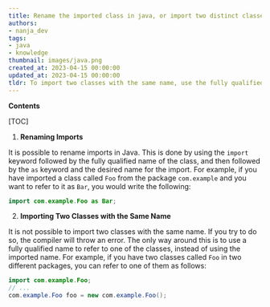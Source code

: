 ```yaml
---
title: Rename the imported class in java, or import two distinct classes with the same name
authors:
- nanja_dev
tags:
- java
- knowledge
thumbnail: images/java.png
created_at: 2023-04-15 00:00:00
updated_at: 2023-04-15 00:00:00
tldr: To import two classes with the same name, use the fully qualified class name.
---
```


**Contents**

[TOC]

1. **Renaming Imports**

It is possible to rename imports in Java. This is done by using the `import` keyword followed by the fully qualified name of the class, and then followed by the `as` keyword and the desired name for the import. For example, if you have imported a class called `Foo` from the package `com.example` and you want to refer to it as `Bar`, you would write the following:

```java
import com.example.Foo as Bar;
```

2. **Importing Two Classes with the Same Name**

It is not possible to import two classes with the same name. If you try to do so, the compiler will throw an error. The only way around this is to use a fully qualified name to refer to one of the classes, instead of using the imported name. For example, if you have two classes called `Foo` in two different packages, you can refer to one of them as follows:

```java
import com.example.Foo;
// ...
com.example.Foo foo = new com.example.Foo();
```
